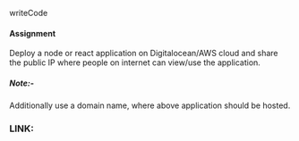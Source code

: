 writeCode

#### Assignment

Deploy a node or react application on Digitalocean/AWS cloud and share the public IP where people on internet can view/use the application.

##### Note:-

Additionally use a domain name, where above application should be hosted.

### LINK:


